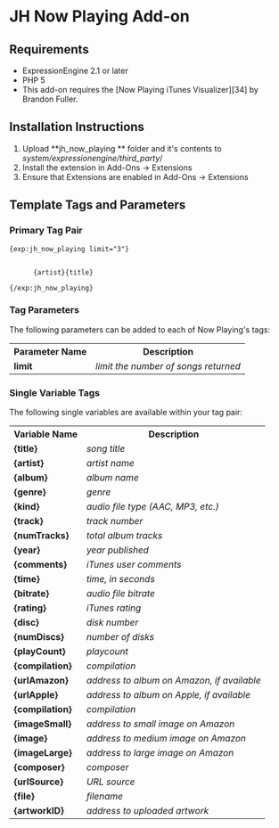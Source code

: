 # JH Now Playing Add-on

## Requirements

*   ExpressionEngine 2.1 or later 
*   PHP 5 
*   This add-on requires the [Now Playing iTunes Visualizer][34] by Brandon Fuller. 

## Installation Instructions

1.  Upload **jh\_now\_playing ** folder and it's contents to *system/expressionengine/third_party*/ 
2.  Install the extension in Add-Ons → Extensions 
3.  Ensure that Extensions are enabled in Add-Ons → Extensions 

## Template Tags and Parameters

### Primary Tag Pair

    {exp:jh_now_playing limit="3"}
     
        
          {artist}{title}
        
    {/exp:jh_now_playing}
    

### Tag Parameters

The following parameters can be added to each of Now Playing's tags:

<table><tr><th>Parameter Name</th><th>Description</th></tr>
<tr><td><strong>limit</strong></td><td><em>limit the number of songs returned</em></td></tr>
</table>

### Single Variable Tags

The following single variables are available within your tag pair: 

<table><tr><th>Variable Name</th><th>Description</th></tr>
<tr><td><strong>{title}</strong></td><td><em>song title</em></td></tr>
<tr><td><strong>{artist} </strong></td><td><em>artist name</em></td></tr>
<tr><td><strong>{album}</strong></td><td><em>album name</em></td></tr>
<tr><td><strong>{genre}</strong></td><td><em>genre</em></td></tr>
<tr><td><strong>{kind}</strong></td><td><em>audio file type (AAC, MP3, etc.)</em></td></tr>
<tr><td><strong>{track}</strong></td><td><em>track number</em></td></tr>
<tr><td><strong>{numTracks}</strong></td><td><em>total album tracks</em></td></tr>
<tr><td><strong>{year}</strong></td><td><em>year published</em></td></tr>
<tr><td><strong>{comments}</strong></td><td><em>iTunes user comments</em></td></tr>
<tr><td><strong>{time}</strong></td><td><em>time, in seconds</em></td></tr>
<tr><td><strong>{bitrate}</strong></td><td><em>audio file bitrate</em></td></tr>
<tr><td><strong>{rating}</strong></td><td><em>iTunes rating</em></td></tr>
<tr><td><strong>{disc}</strong></td><td><em>disk number</em></td></tr>
<tr><td><strong>{numDiscs}</strong></td><td><em>number of disks</em></td></tr>
<tr><td><strong>{playCount}</strong></td><td><em>playcount</em></td></tr>
<tr><td><strong>{compilation}</strong></td><td><em>compilation</em></td></tr>
<tr><td><strong>{urlAmazon}</strong></td><td><em>address to album on Amazon, if available</em></td></tr>
<tr><td><strong>{urlApple}</strong></td><td><em>address to album on Apple, if available</em></td></tr>
<tr><td><strong>{compilation}</strong></td><td><em>compilation</em></td></tr>
<tr><td><strong>{imageSmall}</strong></td><td><em>address to small image on Amazon</em></td></tr>
<tr><td><strong>{image}</strong></td><td><em>address to medium image on Amazon</em></td></tr>
<tr><td><strong>{imageLarge}</strong></td><td><em>address to large image on Amazon</em></td></tr>
<tr><td><strong>{composer}</strong></td><td><em>composer</em></td></tr>
<tr><td><strong>{urlSource}</strong></td><td><em>URL source</em></td></tr>
<tr><td><strong>{file}</strong></td><td><em>filename</em></td></tr>
<tr><td><strong>{artworkID}</strong></td><td><em>address to uploaded artwork</em></td></tr>
</table>